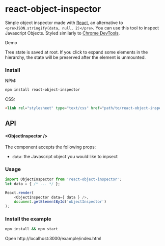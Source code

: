 react-object-inspector
=====================

Simple object inspector made with [React](http://facebook.github.io/react/), an alternative to `<pre>JSON.stringify(data, null, 2)</pre>`. You can use this tool to inspect Javascript Objects. Styled similarly to [Chrome DevTools](https://developer.chrome.com/devtools).

Demo

Tree state is saved at root. If you click to expand some elements in the hierarchy, the state will be preserved after the element is unmounted.

### Install

NPM:
```sh
npm install react-object-inspector
```

CSS:
```html
<link rel="stylesheet" type="text/css" href="path/to/react-object-inspector.css">
```

## API
#### &lt;ObjectInspector />
The component accepts the following props:
- `data`: the Javascript object you would like to inpsect

### Usage
```js
import ObjectInspector from 'react-object-inspector';
let data = { /* ... */ };

React.render(
    <ObjectInspector data={ data } />,
    document.getElementById('objectInspector')
);
```

### Install the example
```sh
npm install && npm start
```
Open http://localhost:3000/example/index.html
